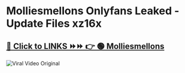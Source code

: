 
 # Molliesmellons Onlyfans Leaked - Update Files xz16x

## <h2><a href="https://clipsfans.com/Molliesmellons&ref=git">🔗 Click to LINKS ⏩⏩ 👉 🟢 Molliesmellons </a></h2>

<a href="https://clipsfans.com/Molliesmellons&ref=git" rel="nofollow" data-target="animated-image.originalLink"><img src="https://i.ibb.co.com/xMMVF88/686577567.gif" alt="Viral Video Original" style="max-width: 100%; display: inline-block;" data-target="animated-image.originalImage"></a>

